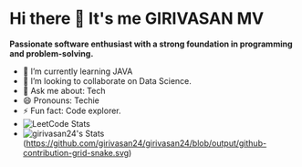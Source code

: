 # Hi there 👋 It's me GIRIVASAN MV

 **Passionate software enthusiast with a strong foundation in programming and problem-solving.**                                             
- 🌱 I’m currently learning JAVA
- 👯 I’m looking to collaborate on Data Science.
- 💬 Ask me about: Tech
- 😄 Pronouns: Techie
- ⚡ Fun fact: Code explorer.
- ![LeetCode Stats](https://leetcode.panchajanya.dev/GIRIVASAN_MV?theme=dark&font=KoHo)
- ![girivasan24's Stats](https://github-readme-stats.vercel.app/api?username=girivasan24&theme=radical&show_icons=true&hide_border=true&count_private=true)
(https://github.com/girivasan24/girivasan24/blob/output/github-contribution-grid-snake.svg)
